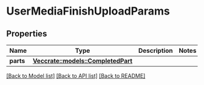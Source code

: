 # UserMediaFinishUploadParams

## Properties

Name | Type | Description | Notes
------------ | ------------- | ------------- | -------------
**parts** | [**Vec<crate::models::CompletedPart>**](CompletedPart.md) |  |

[[Back to Model list]](../README.md#documentation-for-models) [[Back to API list]](../README.md#documentation-for-api-endpoints) [[Back to README]](../README.md)


